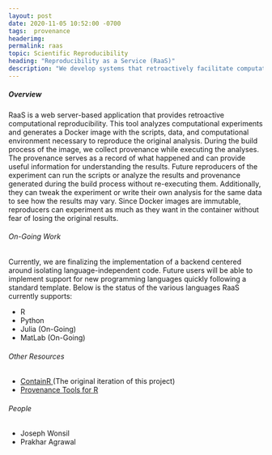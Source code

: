 ```yaml
---
layout: post
date: 2020-11-05 10:52:00 -0700
tags:  provenance
headerimg:
permalink: raas
topic: Scientific Reproducibility
heading: "Reproducibility as a Service (RaaS)"
description: "We develop systems that retroactively facilitate computational reproducibility"
---
```

<!-- Project Overview section -->
<div class="container-fluid bg-gray my-5 py-5">
    <div class="container pt-4">
        <h5>Overview</h5>
        <P>RaaS is a web server-based application that provides retroactive computational reproducibility. This tool analyzes computational experiments and generates a Docker image with the scripts, data, and computational environment necessary to reproduce the original analysis. During the build process of the image, we collect provenance while executing the analyses. The provenance serves as a record of what happened and can provide useful information for understanding the results. Future reproducers of the experiment can run the scripts or analyze the results and provenance generated during the build process without re-executing them. Additionally, they can tweak the experiment or write their own analysis for the same data to see how the results may vary. Since Docker images are immutable, reproducers can experiment as much as they want in the container without fear of losing the original results.</P>
    </div>
</div>
<!-- /Project Overview section -->
<!-- Project Details and Additional Info -->
<div class="container">
    <h6>On-Going Work</h6>
        <P>Currently, we are finalizing the implementation of a backend centered around isolating language-independent code. Future users will be able to implement support for new programming languages quickly following a standard template. Below is the status of the various languages RaaS currently supports:</P>
        <ul>
            <li>R</li>
            <li>Python</li>
            <li>Julia (On-Going) </li>
            <li>MatLab (On-Going) </li>
        </ul>
    <h6>Other Resources</h6>
    <ul>
        <li><a href="https://dash.harvard.edu/bitstream/handle/1/38811561/CHEN-SENIORTHESIS-2018.pdf?sequence=3"> ContainR </a> (The original iteration of this project)</li>
        <li><a href="https://github.com/End-to-end-provenance/End-to-end-provenance.github.io/blob/master/RTools.md">Provenance Tools for R </a></li>
    </ul>
</div>
<!-- /Project Details and Additional Info -->
<div class="container">
    <h6>People</h6>
        <ul>
	<li>Joseph Wonsil</li>
	<li>Prakhar Agrawal</li>
        </ul>
</div>
